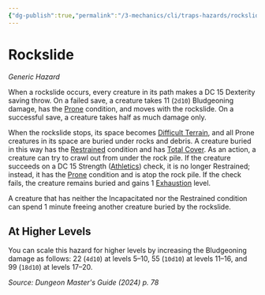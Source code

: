 ```yaml
---
{"dg-publish":true,"permalink":"/3-mechanics/cli/traps-hazards/rockslide-xdmg/","tags":["ttrpg-cli/compendium/src/5e/xdmg"],"noteIcon":""}
---
```


# Rockslide
*Generic Hazard*  

When a rockslide occurs, every creature in its path makes a DC 15 Dexterity saving throw. On a failed save, a creature takes 11 (`2d10`) Bludgeoning damage, has the [Prone](3-Mechanics/CLI/rules/conditions.md#Prone) condition, and moves with the rockslide. On a successful save, a creature takes half as much damage only.

When the rockslide stops, its space becomes [Difficult Terrain](3-Mechanics/CLI/rules/variant-rules/difficult-terrain-xphb.md), and all Prone creatures in its space are buried under rocks and debris. A creature buried in this way has the [Restrained](3-Mechanics/CLI/rules/conditions.md#Restrained) condition and has [Total Cover](3-Mechanics/CLI/tables/cover-xphb.md). As an action, a creature can try to crawl out from under the rock pile. If the creature succeeds on a DC 15 Strength ([Athletics](3-Mechanics/CLI/rules/skills.md#Athletics)) check, it is no longer Restrained; instead, it has the [Prone](3-Mechanics/CLI/rules/conditions.md#Prone) condition and is atop the rock pile. If the check fails, the creature remains buried and gains 1 [Exhaustion](3-Mechanics/CLI/rules/conditions.md#Exhaustion) level.

A creature that has neither the Incapacitated nor the Restrained condition can spend 1 minute freeing another creature buried by the rockslide.

## At Higher Levels

You can scale this hazard for higher levels by increasing the Bludgeoning damage as follows: 22 (`4d10`) at levels 5–10, 55 (`10d10`) at levels 11–16, and 99 (`18d10`) at levels 17–20.

*Source: Dungeon Master's Guide (2024) p. 78*